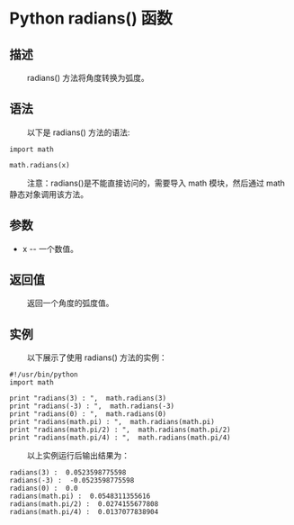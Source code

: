 # Python radians() 函数
## 描述
&#160;&#160;&#160;&#160;&#160;&#160;&#160;&#160;radians() 方法将角度转换为弧度。

## 语法
&#160;&#160;&#160;&#160;&#160;&#160;&#160;&#160;以下是 radians() 方法的语法:

```
import math

math.radians(x)
```

&#160;&#160;&#160;&#160;&#160;&#160;&#160;&#160;注意：radians()是不能直接访问的，需要导入 math 模块，然后通过 math 静态对象调用该方法。

## 参数
- x -- 一个数值。

## 返回值
&#160;&#160;&#160;&#160;&#160;&#160;&#160;&#160;返回一个角度的弧度值。

## 实例
&#160;&#160;&#160;&#160;&#160;&#160;&#160;&#160;以下展示了使用 radians() 方法的实例：

```
#!/usr/bin/python
import math

print "radians(3) : ",  math.radians(3)
print "radians(-3) : ",  math.radians(-3)
print "radians(0) : ",  math.radians(0)
print "radians(math.pi) : ",  math.radians(math.pi)
print "radians(math.pi/2) : ",  math.radians(math.pi/2)
print "radians(math.pi/4) : ",  math.radians(math.pi/4)
```

&#160;&#160;&#160;&#160;&#160;&#160;&#160;&#160;以上实例运行后输出结果为：

```
radians(3) :  0.0523598775598
radians(-3) :  -0.0523598775598
radians(0) :  0.0
radians(math.pi) :  0.0548311355616
radians(math.pi/2) :  0.0274155677808
radians(math.pi/4) :  0.0137077838904
```
